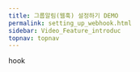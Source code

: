 ```yaml
---
title: 그룹알림(웹훅) 설정하기 DEMO
permalink: setting_up_webhook.html
sidebar: Video_Feature_introduc
topnav: topnav
---
```


hook
